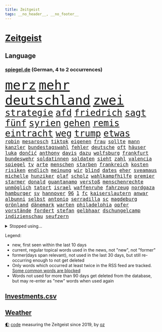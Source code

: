 ```yaml
---
title: Zeitgeist
tags: __no_header__, __no_footer__
---
```


# [Zeitgeist](https://oliz.io/zeitgeist/)

## Language

<h3><a href="https://www.spiegel.de" target="_blank">spiegel.de</a> (German, 4 to 2 occurrences)</h3>
<p style="font-family:monospace">
<span style="font-size:32pt"><a href="news_links.html#merz" class="current">merz</a></span>
<span style="font-size:32pt"><a href="news_links.html#mehr" class="current">mehr</a></span>
<span style="font-size:32pt"><a href="news_links.html#deutschland" class="current">deutschland</a></span>
<span style="font-size:32pt"><a href="news_links.html#zwei" class="current">zwei</a></span>
<br>
<span style="font-size:22pt"><a href="news_links.html#strategie" class="current">strategie</a></span>
<span style="font-size:22pt"><a href="news_links.html#afd" class="current">afd</a></span>
<span style="font-size:22pt"><a href="news_links.html#friedrich" class="current">friedrich</a></span>
<span style="font-size:22pt"><a href="news_links.html#sagt" class="current">sagt</a></span>
<span style="font-size:22pt"><a href="news_links.html#fünf" class="current">fünf</a></span>
<span style="font-size:22pt"><a href="news_links.html#syrien" class="current">syrien</a></span>
<span style="font-size:22pt"><a href="news_links.html#gehen" class="current">gehen</a></span>
<span style="font-size:22pt"><a href="news_links.html#remis" class="current">remis</a></span>
<span style="font-size:22pt"><a href="news_links.html#eintracht" class="current">eintracht</a></span>
<span style="font-size:22pt"><a href="news_links.html#weg" class="current">weg</a></span>
<span style="font-size:22pt"><a href="news_links.html#trump" class="current">trump</a></span>
<span style="font-size:22pt"><a href="news_links.html#etwas" class="current">etwas</a></span>
<br>
<span style="font-size:12pt"><a href="news_links.html#robin" class="current">robin</a></span>
<span style="font-size:12pt"><a href="news_links.html#mesarosch" class="new">mesarosch</a></span>
<span style="font-size:12pt"><a href="news_links.html#tiktok" class="current">tiktok</a></span>
<span style="font-size:12pt"><a href="news_links.html#eigenen" class="current">eigenen</a></span>
<span style="font-size:12pt"><a href="news_links.html#frau" class="current">frau</a></span>
<span style="font-size:12pt"><a href="news_links.html#sollte" class="current">sollte</a></span>
<span style="font-size:12pt"><a href="news_links.html#mann" class="current">mann</a></span>
<span style="font-size:12pt"><a href="news_links.html#kanzler" class="current">kanzler</a></span>
<span style="font-size:12pt"><a href="news_links.html#bundestagswahl" class="current">bundestagswahl</a></span>
<span style="font-size:12pt"><a href="news_links.html#fehler" class="current">fehler</a></span>
<span style="font-size:12pt"><a href="news_links.html#deutsche" class="current">deutsche</a></span>
<span style="font-size:12pt"><a href="news_links.html#oft" class="current">oft</a></span>
<span style="font-size:12pt"><a href="news_links.html#häuser" class="current">häuser</a></span>
<span style="font-size:12pt"><a href="news_links.html#luka" class="current">luka</a></span>
<span style="font-size:12pt"><a href="news_links.html#dončić" class="current">dončić</a></span>
<span style="font-size:12pt"><a href="news_links.html#anthony" class="current">anthony</a></span>
<span style="font-size:12pt"><a href="news_links.html#davis" class="current">davis</a></span>
<span style="font-size:12pt"><a href="news_links.html#dazu" class="current">dazu</a></span>
<span style="font-size:12pt"><a href="news_links.html#wolfsburg" class="current">wolfsburg</a></span>
<span style="font-size:12pt"><a href="news_links.html#frankfurt" class="current">frankfurt</a></span>
<span style="font-size:12pt"><a href="news_links.html#bundeswehr" class="current">bundeswehr</a></span>
<span style="font-size:12pt"><a href="news_links.html#soldatinnen" class="new">soldatinnen</a></span>
<span style="font-size:12pt"><a href="news_links.html#soldaten" class="current">soldaten</a></span>
<span style="font-size:12pt"><a href="news_links.html#sieht" class="current">sieht</a></span>
<span style="font-size:12pt"><a href="news_links.html#zahl" class="current">zahl</a></span>
<span style="font-size:12pt"><a href="news_links.html#valencia" class="current">valencia</a></span>
<span style="font-size:12pt"><a href="news_links.html#spiegel" class="current">spiegel</a></span>
<span style="font-size:12pt"><a href="news_links.html#tv" class="current">tv</a></span>
<span style="font-size:12pt"><a href="news_links.html#arte" class="current">arte</a></span>
<span style="font-size:12pt"><a href="news_links.html#menschen" class="current">menschen</a></span>
<span style="font-size:12pt"><a href="news_links.html#starben" class="current">starben</a></span>
<span style="font-size:12pt"><a href="news_links.html#frankreich" class="current">frankreich</a></span>
<span style="font-size:12pt"><a href="news_links.html#kosten" class="current">kosten</a></span>
<span style="font-size:12pt"><a href="news_links.html#risiken" class="current">risiken</a></span>
<span style="font-size:12pt"><a href="news_links.html#endlich" class="current">endlich</a></span>
<span style="font-size:12pt"><a href="news_links.html#meinung" class="current">meinung</a></span>
<span style="font-size:12pt"><a href="news_links.html#wir" class="current">wir</a></span>
<span style="font-size:12pt"><a href="news_links.html#blind" class="current">blind</a></span>
<span style="font-size:12pt"><a href="news_links.html#dates" class="current">dates</a></span>
<span style="font-size:12pt"><a href="news_links.html#eher" class="current">eher</a></span>
<span style="font-size:12pt"><a href="news_links.html#sveamaus" class="new">sveamaus</a></span>
<span style="font-size:12pt"><a href="news_links.html#michelle" class="current">michelle</a></span>
<span style="font-size:12pt"><a href="news_links.html#hunziker" class="current">hunziker</a></span>
<span style="font-size:12pt"><a href="news_links.html#olaf" class="current">olaf</a></span>
<span style="font-size:12pt"><a href="news_links.html#scholz" class="current">scholz</a></span>
<span style="font-size:12pt"><a href="news_links.html#wahlkampfhilfe" class="new">wahlkampfhilfe</a></span>
<span style="font-size:12pt"><a href="news_links.html#premier" class="current">premier</a></span>
<span style="font-size:12pt"><a href="news_links.html#starmer" class="current">starmer</a></span>
<span style="font-size:12pt"><a href="news_links.html#donald" class="current">donald</a></span>
<span style="font-size:12pt"><a href="news_links.html#guantanamo" class="new">guantanamo</a></span>
<span style="font-size:12pt"><a href="news_links.html#verstoß" class="current">verstoß</a></span>
<span style="font-size:12pt"><a href="news_links.html#menschenrechte" class="current">menschenrechte</a></span>
<span style="font-size:12pt"><a href="news_links.html#unmöglich" class="current">unmöglich</a></span>
<span style="font-size:12pt"><a href="news_links.html#tatort" class="current">tatort</a></span>
<span style="font-size:12pt"><a href="news_links.html#israel" class="current">israel</a></span>
<span style="font-size:12pt"><a href="news_links.html#waffenruhe" class="current">waffenruhe</a></span>
<span style="font-size:12pt"><a href="news_links.html#fahrzeug" class="current">fahrzeug</a></span>
<span style="font-size:12pt"><a href="news_links.html#nordgaza" class="current">nordgaza</a></span>
<span style="font-size:12pt"><a href="news_links.html#hamburger" class="current">hamburger</a></span>
<span style="font-size:12pt"><a href="news_links.html#sv" class="current">sv</a></span>
<span style="font-size:12pt"><a href="news_links.html#hannover" class="current">hannover</a></span>
<span style="font-size:12pt"><a href="news_links.html#96" class="current">96</a></span>
<span style="font-size:12pt"><a href="news_links.html#1" class="current">1</a></span>
<span style="font-size:12pt"><a href="news_links.html#fc" class="current">fc</a></span>
<span style="font-size:12pt"><a href="news_links.html#kaiserslautern" class="current">kaiserslautern</a></span>
<span style="font-size:12pt"><a href="news_links.html#anwar" class="new">anwar</a></span>
<span style="font-size:12pt"><a href="news_links.html#albunni" class="new">albunni</a></span>
<span style="font-size:12pt"><a href="news_links.html#selbst" class="current">selbst</a></span>
<span style="font-size:12pt"><a href="news_links.html#antonio" class="current">antonio</a></span>
<span style="font-size:12pt"><a href="news_links.html#serradilla" class="new">serradilla</a></span>
<span style="font-size:12pt"><a href="news_links.html#sc" class="current">sc</a></span>
<span style="font-size:12pt"><a href="news_links.html#magdeburg" class="current">magdeburg</a></span>
<span style="font-size:12pt"><a href="news_links.html#grönland" class="current">grönland</a></span>
<span style="font-size:12pt"><a href="news_links.html#dänemark" class="current">dänemark</a></span>
<span style="font-size:12pt"><a href="news_links.html#warten" class="current">warten</a></span>
<span style="font-size:12pt"><a href="news_links.html#philadelphia" class="current">philadelphia</a></span>
<span style="font-size:12pt"><a href="news_links.html#opfer" class="current">opfer</a></span>
<span style="font-size:12pt"><a href="news_links.html#vorstände" class="current">vorstände</a></span>
<span style="font-size:12pt"><a href="news_links.html#fordert" class="current">fordert</a></span>
<span style="font-size:12pt"><a href="news_links.html#stefan" class="current">stefan</a></span>
<span style="font-size:12pt"><a href="news_links.html#gelbhaar" class="current">gelbhaar</a></span>
<span style="font-size:12pt"><a href="news_links.html#dschungelcamp" class="current">dschungelcamp</a></span>
<span style="font-size:12pt"><a href="news_links.html#indizienschau" class="new">indizienschau</a></span>
<span style="font-size:12pt"><a href="news_links.html#seufzern" class="new">seufzern</a></span>
</p>
<details>
<summary>Stopped using...</summary>
<p class="former" style="font-size:12pt">
kämpfte(1565) schwarzen(1565) genannt(1563) hinterlassen(1563) reformen(1563) street(1563) zurzeit(1563) anne(1562) nationalspieler(1562) hubschrauber(1561) humanitäre(1561) mittelmeer(1561) planeten(1561) untersuchungen(1561) april(1560) bittet(1560) fischer(1560) angeblichen(1559) ausgezeichnet(1559) erhoben(1559) for(1559) fühlt(1559) führende(1559) geflüchteten(1559) liverpool(1559) tödlicher(1559) alltag(1558) einzug(1558) respekt(1558) überzeugt(1558) eingereicht(1557) präsidentschaftswahl(1557) schlag(1557) entwickelt(1556) islamischen(1556) kohle(1556) pocht(1556) trainieren(1556) berlins(1555) stürmer(1555) vereinigten(1555) absturz(1554) befinden(1554) favoriten(1554) nationalmannschaft(1554) schüssen(1554) technik(1554) amsterdam(1553) august(1553) tokio(1553) termin(1552) verzichtet(1552) geldstrafe(1551) irak(1551) zuständige(1551) verpasst(1550) appell(1549) fliehen(1549) passt(1549) bewegen(1548) polnische(1548) versprochen(1548) beinahe(1547) e(1547) hund(1547) türkische(1547) attacken(1546) befreien(1546) spekuliert(1546) stadion(1546) traum(1546) gekauft(1544) berater(1543) bundesstaat(1543) stelle(1543) töten(1543) berühmte(1542) schaffte(1538) ausrüstung(1537) spannungen(1536) aufhalten(1535) katholischen(1532) wendet(1532) züge(1531) münster(1530) rang(1528) vermisste(1528) hinweis(1526) angeboten(1524) zeigten(1524) smartphones(1516) festgesetzt(1470) abgestürzt(1383) charles(1361) 38(1328) zentralbank(1309) seither(1306) stundenlang(1305) ausgefallen(1271) russischem(1254) entlastung(1248) 700(1246) gewohnt(1230) entlasten(1215) bekräftigt(1204) volksverhetzung(1184) halbes(1183) beliebt(1169) schülerin(1166) tödlichem(1162) texte(1132) einziger(1131) bat(1109) spektakel(1099) verweist(1086) gezwungen(1082) emotionalen(1078) aufhören(1069) spiegeltitelstory(1052) schneiden(1044) künstlerin(1027) dilemma(1022) ausstieg(1014) handys(1009) unterliegt(982) isoliert(978) exuspräsident(971) stärksten(950) setzten(938) thüringens(937) wissenschaft(927) entfernen(926) notruf(897) durchs(895) nation(893) peru(876) 63(872) eingreifen(868) eingriff(841) aviv(834) asyl(832) freundschaft(828) kohl(822) schmeckt(820) fängt(799) kampfjets(791) gedroht(781) abwehr(776) text(773) wein(773) mächtige(762) rammt(757) aussieht(739) erlag(736) vorstandschef(722) verdächtigt(720) loswerden(698) 2007(693) anlagen(682) aufträge(682) höcke(677) begangen(672) bier(670) miami(667) übergriff(645) helmut(643) gewalttaten(641) kolleginnen(629) horror(626) arbeiter(625) katrin(624) vergeltung(619) vierten(618) küche(613) zürich(606) absurd(599) blamiert(599) bekennt(597) greta(568) zwischenfall(568) selben(565) auflösung(563) lebend(562) abu(560) allgäu(556) besiegen(556) militärisch(545) antwortet(541) bewaffnete(536) geflohen(533) gedreht(530) netanyahus(530) instagrampost(529) cannabislegalisierung(520) prägen(513) betrogen(512) asylsuchende(511) sperre(509) stieß(508) amerikanischen(502) vorgang(496) achtzigerjahren(494) fußballfans(484) verspottet(484) überraschte(484) eingeschränkt(483) königshaus(475) verliebt(475) management(472) haftbefehle(464) bist(461) hackerangriff(461) reagierten(450) europameisterschaft(447) finanzministerium(436) klingen(434) abschiebung(433) club(432) luftangriff(431) arbeitsrecht(430) friedlich(427) unterschätzt(424) erlässt(421) indischen(410) robbie(408) dfl(407) ausgleich(403) oscarpreisträgerin(403) dfbteam(402) mindestlohn(401) großstädten(399) notlage(399) leise(398) unruhen(398) 125(397) notfall(393) schulz(393) wahre(392) südosten(390) unwahrscheinlich(390) oma(380) athen(377) hektar(375) sonde(372) gesetzliche(369) passagier(368) schumacher(367) badenwürttembergischen(365) weltstar(359) ausgang(354) notlandung(354) route(354) piloten(353) terrormiliz(351) substanz(346) verprügelt(342) verbringen(339) gymnasium(338) mauer(338) wald(335) meisterschaft(331) auslösen(330) leichtathletik(330) trick(330) olivia(328) marathon(325) zentimeter(325) ranking(322) falschinformationen(321) freut(320) handlungen(320) uswahlkampf(320) apples(318) maximilian(317) reklamiert(316) scheidung(316) filmset(305) verbraucherpreise(305) autoindustrie(299) alters(298) haiti(297) sabrina(297) auswärtigen(296) blamage(295) tragödie(295) kümmerte(294) schöne(293) überfahrt(291) beeindruckende(290) boss(290) diana(290) israelgazakonflikt(290) dominierte(289) wade(289) royals(288) motor(287) noah(287) übergriffen(287) einbruch(286) leidenschaft(286) parlaments(286) elefanten(285) integration(285) vorgezogenen(284) graz(282) lebenslanger(281) leuten(281) unseres(278) fahrrad(277) vehement(277) längste(275) se(275) außergewöhnliche(273) promis(272) bereut(270) flog(270) einflussreichsten(265) hauskauf(265) immobilie(262) laufender(262) beleidigung(260) schlägen(260) beobachtung(258) verbessert(256) heiße(255) dazn(253) geheiratet(251) prognosen(251) gottschalk(249) vermitteln(249) beliebtesten(247) straftätern(247) ego(245) landsleute(242) verbrenneraus(242) neueste(241) gene(238) entzündet(235) krimi(235) ständigen(234) verletzen(234) chris(232) daum(232) cartoonisten(231) wahlergebnis(230) absagen(229) allmählich(228) vergeltungsangriff(227) nachrichtenagentur(226) salome(225) surabischwili(225) tinder(225) regierungspartei(224) tourist(223) ausgebuht(219) bekundet(219) neuestes(217) süddeutschland(217) traurige(217) kigenerierten(216) ermordeten(215) sorgten(214) fluch(213) kopfhörer(213) schwangerschaft(213) jolie(212) verfeindeten(212) funk(211) verarbeiten(211) rohr(210) gesteuert(209) bürgerinnen(208) exfreundin(208) kontinent(208) bewahrt(207) lebewesen(207) talent(207) zuerst(207) berührt(206) einrichtungen(206) interaktiven(206) ursprünglich(205) umsatz(204) zeitplan(204) spuckt(201) grüner(200) hingewiesen(200) beschert(199) englischer(199) fußballspiel(199) nervosität(199) peinlich(199) usautobauer(198) neuartigen(197) flops(195) strebt(195) bootsunglück(193) un(193) besseren(192) hogan(192) königliche(192) mick(192) ausländischen(191) trip(190) wildnis(190) financial(189) kuriosen(189) ertrunken(188) gazastadt(187) lindern(187) erschüttern(183) überzeugte(183) america(182) neudelhi(182) spürt(182) atlantik(181) strenge(181) kindergeld(180) extinction(179) rebellion(179) grafiken(178) gehoben(177) gewürgt(175) heimwm(175) zwölfjährige(175) hose(174) impfstoff(173) zweitligist(173) moderat(172) führungswechsel(171) erschießt(170) routinen(170) beschäftigung(168) 83(167) brauchte(166) schwimmt(166) drogenkrieg(165) kinderbetreuung(165) lilium(165) bordell(164) lateinamerika(162) werken(162) annulliert(161) einigkeit(161) zone(161) hüten(160) lka(160) reinhold(160) gestaltet(159) anstrengend(158) britin(158) spdmitglieder(158) beliefern(157) fels(157) notlanden(157) sechsten(156) konjunkturflaute(155) obdachlose(155) autokraten(154) feiertagen(154) inhaftierten(154) olympiasiegerin(154) japans(153) 29jährige(152) liefen(152) 69(151) raubte(151) hinrichtung(149) äußere(148) fischen(147) harmlose(147) obdachlosigkeit(147) tagesordnung(147) standard(146) 2011(145) asylbewerbern(145) schnäppchen(145) sohnes(144) wahlempfehlung(142) allgemeine(141) amtes(141) menschlichkeit(141) paketen(141) sydney(140) hergestellt(139) mutig(138) tschad(137) umfassend(136) gebiets(135) gelangt(135) römisches(135) stritt(135) enthoben(134) hochzeitsgesellschaft(134) kabul(134) katastrophen(134) sofa(134) intensivstation(131) lava(131) nehme(131) neuheiten(131) tabellenführer(131) ajax(130) baku(130) abgefangen(129) celle(129) chefarzt(128) geschenke(128) krebserkrankung(128) nochmals(127) nullerjahre(127) prorussische(126) wertet(124) intensiviert(123) podcasts(123) schädel(123) segelt(123) videospiele(123) abgeschlagen(122) heimisch(122) rechtswidrig(122) alarmierten(121) empathie(121) h(121) 98(120) anderson(119) belohnen(119) inselstaat(119) sekunde(119) verbänden(118) schwerpunkt(117) strömt(117) verdiente(117) hoffnungslos(116) teilzeit(115) bundesrichter(114) härteren(114) dinner(113) fassen(113) geklaute(113) marcel(113) mächtigste(113) zwang(113) besatzungsmitglieder(112) geliebten(110) pierre(109) viralen(109) betrag(108) ecuador(108) meistert(108) prominenz(108) aufsteiger(107) grundschulen(107) prangert(107) kenntnis(106) sinkende(105) vergebung(105) wow(105) beach(104) haustiere(104) rauchen(104) brooklyn(103) frisur(103) wiedereröffnung(103) finnische(102) regional(102) einrichten(101) feierlich(101) helene(101) verwundet(101) 110(100) weiterem(100) fridays(99) future(99) landespolitiker(99) amber(98) anteile(98) beschwört(98) energieexperte(98) marketing(98) parteivorsitzende(98) passen(98) tiktokstar(98) negativen(97) bescheid(96) schweizerin(96) autofahrern(95) hacker(94) mächtigsten(94) stressig(94) womit(94) einstellungen(93) französischer(93) gestürzte(93) holger(93) ignorierte(93) pizza(93) raketenbeschuss(93) ewige(92) gründete(92) hrádecký(92) kriegsschiff(92) lukáš(92) unterschrift(92) büros(91) heizen(91) oppositionsführer(91) ähnliches(91) hauptverdächtigen(90) agrarhändler(89) kanadische(89) knipst(89) unpassend(89) vorstellungen(89) harbor(88) made(88) tinnitus(88) botschafterin(87) einstellung(87) klaut(87) volkswagenkonzern(87) billiger(86) holocaustüberlebenden(86) schüchterne(86) entsorgt(85) seebrücke(85) ukrainepolitik(85) wirke(85) airlinechef(84) downsyndrom(84) fahrradaktivist(84) flugtaxistartup(84) gekoppelt(84) graben(84) ideale(84) kapitäns(84) mccallum(84) cyberattacke(83) freigelegt(83) humanitärer(83) manipulieren(83) videospielen(83) achttausender(82) ausgebaut(82) fraktionen(82) natenom(82) thunberg(82) transportierte(82) wittern(82) einflussnahme(81) erkenntnissen(81) schriftstellerinnen(81) seltsames(81) soziologe(81) elektrogeräte(80) holocaustüberlebende(80) kulturelles(80) wilson(80) ausfällig(79) eintrag(79) elfjähriges(79) energiesektor(79) hollywoodschauspieler(79) meuthen(79) politikbetrieb(79) schweigeminute(79) wovon(79) abschrecken(78) anschein(78) han(78) kabine(78) polizeiruf(78) sprit(78) 40jährigen(77) bemannten(77) emotionales(77) honoriert(77) reizgas(77) renault(77) wright(77) zusammenprall(77) flugkörper(76) hauptdarsteller(76) lucy(76) schachwelt(76) beliebter(75) brettspiele(75) porträts(75) erntezeit(74) fatal(74) herzliche(74) hochküche(74) mutterschutz(74) rwe(74) bierflasche(73) jake(73) kliniken(73) laufe(73) reaktiviert(73) beharrlich(72) gibt's(72) leicester(72) zünden(72) berlincharlottenburg(71) fremdes(71) misstrauisch(71) zentral(71) größtenteils(70) komplimente(70) louisiana(70) mittagessen(70) moldaus(70) radaktivisten(70) solar(70) verlost(70) yellen(70) joggen(69) kap(69) mohammadi(69) narges(69) neuerdings(69) wohnungssuche(69) ally(68) ludwigshafen(68) pally(68) psychoanalytiker(68) unterziehen(68) wiedersehen(68) gerast(67) ginge(67) hussey(67) lara(67) nacktszene(67) produktionsfirma(67) exchef(66) inhaltlich(66) nebenwirkungen(66) usfinanzministerin(66) allianzen(65) bundesbank(65) großzügige(65) milchbauern(65) talfahrt(65) antike(64) aufstand(64) kurden(64) militäranlagen(64) schädlich(64) spalten(64) spezialisten(64) systematischen(64) zigarettenkonsum(64) celsius(63) gefahndet(63) geklaut(63) gesetzlicher(63) großzügigen(63) schadet(63) aufenthaltsort(62) automarkt(62) reichsbürgern(62) wehrdienst(62) meeresboden(61) ramin(61) ungesund(61) 500000(60) besaßen(60) deutschrussen(60) fahre(60) finanzierungslücken(60) mordrate(60) pose(60) spiegelde(60) vatikan(60) vegan(60) zurückgreifen(60) alpinismus(59) bumble(59) datingapps(59) entdecker(59) hartmann(59) musikproduzent(59) synthetische(59) weihnachtszeit(59) wovor(59) entmachtet(58) finanzieren(58) göttlich(58) möchten(58) traditionell(58) unsichere(58) webseiten(58) young(58) überführt(58) arbeitern(57) gottesdienst(57) heinrich(57) kurdinnen(57) kurdischen(57) nutzung(57) paaren(57) gezählt(56) knappen(56) anklagen(55) gefeierten(55) heiliges(55) kopfschuss(55) ausbilden(54) auswählt(54) familienfreundliche(54) fantasiert(54) geldautomatensprenger(54) grimes(54) kommendes(54) ranghohen(54) sicherheitslücken(54) verfilmt(54) frederik(53) gazprom(53) make(53) socialmediaverbot(53) sportlerin(53) zurückgeholt(53) arbeitsvertrag(52) euregierungschefs(52) indonesische(52) küchentisch(52) lebenszeit(52) sanaa(52) albern(51) argwohn(51) benötigte(51) briefporto(51) gamer(51) glocken(51) maack(51) terrorakt(51) anonyme(50) bewältigt(50) gestorbenen(50) maue(50) mobile(50) rächen(50) bangt(49) kartons(49) kaspischen(49) kälter(49) neuwahl(49) polizeifahrzeug(49) römischen(49) ansprache(48) anweisung(48) bemühte(48) lieferstopp(48) nacktbilder(48) quarter(48) segler(48) versicherte(48) wirtschaftsweise(48) edinburgh(47) geplündert(47) linnemann(47) mitfavorit(47) nachtklub(47) rechtsaußenpartei(47) reue(47) supertalent(47) bildungsminister(46) chirurgie(46) french(46) jesus(46) maccabi(46) südkoreas(46) tyler(46) usmilliardär(46) 2024/2025(44) abheben(44) feindliches(44) gazpromkonzern(44) gegenstand(44) hilfspaket(44) akten(43) duett(43) komplikationen(43) portauprince(43) redakteure(43) redakteurinnen(43) schwäbischen(43) technologisch(43) turbulenten(43) unglücks(43) wirtschaftsweisen(43) 40jähriger(42) durchsuchungsbeschluss(42) fiennes(42) verse(42) wembanyama(42) wetterbedingungen(42) 1984(41) nader(41) prügeln(41) säuglinge(41) unterstellte(41) barrier(40) feiertage(40) ipswich(40) mythen(40) schäfer(40) seniorenheim(40) trinke(40) elektromodelle(39) erinnerte(39) haftbedingungen(39) kalkuliert(39) kapitalismus(39) kasachstan(39) purzeln(39) verordnet(39) bepöbelt(38) gekündigte(38) mittelgebirgen(38) nikolaus(38) schrieben(38) skispringerinnen(38) verbittern(38) aufzugeben(37) ausgebildete(37) kay(37) löwe(37) traumpaar(37) ungleicher(37) columbus(36) derselben(36) drogenkartelle(36) familienfeier(36) heizung(36) jeans(36) mittelstreckenrakete(36) schachwm(36) schiffsunglück(36) sexarbeiterinnen(36) skigebiet(36) barbra(35) block(35) christdemokrat(35) christmas(35) fidelius(35) schmid(35) selbstgebauten(35) streisand(35) undercover(35) weihnachtsshow(35) grüßen(34) kardinal(34) konflikten(34) männlichkeit(34) verkündung(34) wildpark(34) georgiens(33) missglückte(33) prostituierten(33) rentensystem(33) senegal(33) cadillac(32) gadgets(32) gelagert(32) grundsteuer(32) kempten(32) kohlekraftwerke(32) protestierende(32) präsidentenwahl(32) stadtbild(32) teure(32) volle(32) weihnachtsmann(32) 400000(31) dauerherrscher(31) hackergruppe(31) kalte(31) passierte(31) prinzip(31) uswirtschaft(31) angekündigten(30) angesehen(30) expremier(30) grausamen(30) hunderttausend(30) meteorstrom(30) nachdenken(30) botswana(29) fortgeschrittene(29) lüneburg(29) meeresgrund(29) sido(29) tabus(29) tonne(29) gebietsabtretungen(28) kriegsrecht(28) suk(28) yeol(28) cumexaffäre(27) dealern(27) engen(27) fabrik(27) jugendschutz(27) knete(27) notbremse(27) raubkatze(27) reichsbürgerkomplex(27) sbahn(27) totschlags(27) warburg(27) 103(26) afrikas(26) museums(26) ortschaften(26) schachs(26) skifahrer(26) verbalen(26) verunsicherung(26) hagen(25) innenpolitik(25) moskaus(25) rekorde(25) vanessa(25) ach(24) bußgelder(24) daraa(24) moskauer(24) verharren(24) autobauers(23) brad(23) estland(23) geschieden(23) grüße(23) höhepunkte(23) krebsleiden(23) pitt(23) territoriale(23) bashar(22) christkind(22) geldanlage(22) gesundheitssystem(22) nahrung(22) wahlgang(22) zählten(22) erledigen(21) heard(21) herrschaft(21) jacke(21) klicken(21) nasa(21) streitpunkt(21) venezolanische(21) warteten(21) weihnachtsgottesdienst(21) absetzung(20) amtsenthebung(20) cumex(20) fehlten(20) gedrängt(20) nicaragua(20) nicaraguas(20) ortega(20) forever(19) forschungsteam(19) griffen(19) malaria(19) schwangerschaften(19) stille(19) südamerikanischen(19) abhängen(18) demure(18) großeltern(18) kuchen(18) mädchens(18) neuerungen(18) segen(18) tötungsdelikt(18) weihnachtskuchen(18) 08(17) ezb(17) feministischen(17) nachthimmel(17) versetzten(17) erneuert(16) musikern(16) münze(16) weihnachtlichen(16) ausdrücklich(15) faktoren(15) festlichen(15) iphone(15) krankenschwester(15) neuerfindung(15) wahlversprechen(15) deckel(14) htsanführer(14) niemann(14) romantisch(14) sexszenen(14) weihnachtsfeier(14) bescheidenheit(13) eusanktionen(13) führender(13) kidman(13) minijobber(13) monika(13) forschungsschiff(12) tatortermittlerinnen(12) globus(11) mitangeklagte(11) oleksandr(11) spionageverdachts(11) sportliche(11) stellungnahme(11) unterhalt(11)
</p>
</details>
<p>Legend:
<ul>
<li><span class="new">new</span>, first seen within the last 10 days</li>
<li><span class="current">current</span>, regular topical words used in the news, not "new", not "former"</li>
<li><span class="former">former(days span relevant)</span>, not used in the last 30 days, but still re-occurring enough to not get deleted</li>
<li>Only words which occurred at least twice in the RSS feed are tracked. <a href="language/filters.py">Some common words are blocked</a></li>
<li>Words not used for more than 90 days get deleted from the database, but may re-enter as "new" words when used again</li>
</ul>
</p>

## [Investments](investments.html)[.csv](investments.csv)

## [Weather](weather.html)

<footer>
<a href="javascript:toggleTheme()" class="nav">🌓</a>
<a href="https://github.com/ooz/zeitgeist">code</a> measuring the Zeitgeist since 2019, by <a href="https://oliz.io">oz</a>
</footer>

